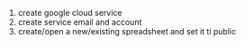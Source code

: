 1. create google cloud service
2. create service email and account
3. create/open a new/existing spreadsheet and set it ti public
